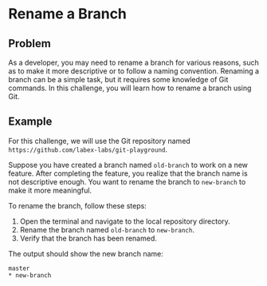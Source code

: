 # Rename a Branch

## Problem

As a developer, you may need to rename a branch for various reasons, such as to make it more descriptive or to follow a naming convention. Renaming a branch can be a simple task, but it requires some knowledge of Git commands. In this challenge, you will learn how to rename a branch using Git.

## Example

For this challenge, we will use the Git repository named `https://github.com/labex-labs/git-playground`.

Suppose you have created a branch named `old-branch` to work on a new feature. After completing the feature, you realize that the branch name is not descriptive enough. You want to rename the branch to `new-branch` to make it more meaningful.

To rename the branch, follow these steps:

1. Open the terminal and navigate to the local repository directory.
2. Rename the branch named `old-branch` to `new-branch`.
3. Verify that the branch has been renamed.

The output should show the new branch name:
```shell
master
* new-branch
```

